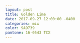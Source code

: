 ```yaml
---
layout: post
title: Golden Lime
date: 2017-09-27 12:00:00 -0400
categories: mix
color: 9A9739
pantone: 16-0543 TCX
---
```

